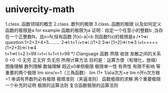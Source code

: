 # univercity-math
1.class..函数领域的概念
2.class..数列的极限
3.class..函数的极限 以及如何定义函数的极限是a 
for example 函数的极限为a 证明：给定一个任意小的整数b ,当存在一个正整数N，且n>N,恒有函数 |f(x)-a|<b 则函数f(x)的极限是a
/*1=>i   question:1+2+3+4+5.........
2=>t                                                                                     t=1
i+t=>i //1+2 3=>i  [1+2]=>i t=>3  i+t=====[1+2+3]=>i t=>4                                
t+1=>t                                                                                   t=2 
t>99                                                                                     i+t=i
                                                                                         t+1=t
                                                                                        t>99 */ Clanguage 
函数 界限 收敛 发散之间的关系    0 +0 -0 无穷 正无穷 负无穷
所用计算方法 目的是：运算方便（有理化，放缩）  图像理解 数列理解 数轴理解 趋近x0单侧极限
极限单一性 有界性 有限不影响 等
重要的两个极限 lim sinx/x=1（三角函数）     lim (1+ 1/a)a次方=e     lim n开n次方根=1
单调有界数列必有极限 极限准则（夹逼准则）
函数极限的求解 两个重要极限 一个补充的证明 极限的运算法则 复合函数极限的运算法则
